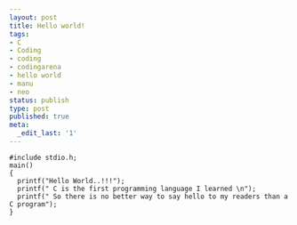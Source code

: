```yaml
---
layout: post
title: Hello world!
tags:
- C
- Coding
- coding
- codingarena
- hello world
- manu
- neo
status: publish
type: post
published: true
meta:
  _edit_last: '1'
---
```



    #include stdio.h;
    main()
    {
      printf("Hello World..!!!");
      printf(" C is the first programming language I learned \n");
      printf(" So there is no better way to say hello to my readers than a C program");
    }
